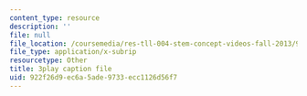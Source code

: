 ```yaml
---
content_type: resource
description: ''
file: null
file_location: /coursemedia/res-tll-004-stem-concept-videos-fall-2013/922f26d9ec6a5ade9733ecc1126d56f7_lGaMKrtiTc8.vtt
file_type: application/x-subrip
resourcetype: Other
title: 3play caption file
uid: 922f26d9-ec6a-5ade-9733-ecc1126d56f7
---
```

